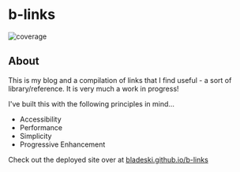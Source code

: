 # b-links

![coverage](https://badge.checkity.io/bladeski/b-links/b-links-coverage.svg)

## About

This is my blog and a compilation of links that I find useful - a sort of library/reference. It is very much a work in progress!

I've built this with the following principles in mind...

* Accessibility
* Performance
* Simplicity
* Progressive Enhancement

Check out the deployed site over at [bladeski.github.io/b-links](https://bladeski.github.io/b-links/index.html "b-links")
